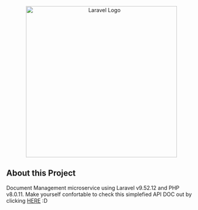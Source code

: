 <p align="center"><a href="https://laravel.com" target="_blank"><img src="https://raw.githubusercontent.com/laravel/art/master/logo-lockup/5%20SVG/2%20CMYK/1%20Full%20Color/laravel-logolockup-cmyk-red.svg" width="400" alt="Laravel Logo"></a></p>

## About this Project
Document Management microservice using Laravel v9.52.12 and PHP v8.0.11.
Make yourself confortable to check this simplefied API DOC out by clicking <a href="https://github.com/ThiagoMotaIta/Document-Management-backend/blob/main/public/document-management-api-doc.pdf" target="_blank">HERE</a> :D
